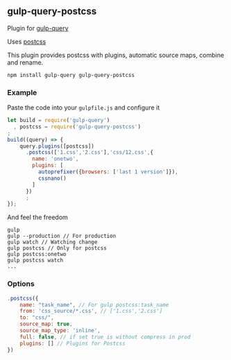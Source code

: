 ## gulp-query-postcss
Plugin for [gulp-query](https://github.com/gulp-query/gulp-query)

Uses [postcss](https://github.com/postcss/postcss)

This plugin provides postcss with plugins, automatic source maps, combine and rename.

```
npm install gulp-query gulp-query-postcss
```

### Example
Paste the code into your `gulpfile.js` and configure it
```javascript
let build = require('gulp-query')
  , postcss = require('gulp-query-postcss')
;
build((query) => {
    query.plugins([postcss])
      .postcss(['1.css','2.css'],'css/12.css',{
        name: 'onetwo',
        plugins: [
          autoprefixer({browsers: ['last 1 version']}),
          cssnano()
        ]
      })
      ;
});
```
And feel the freedom
```
gulp
gulp --production // For production
gulp watch // Watching change
gulp postcss // Only for postcss
gulp postcss:onetwo
gulp postcss watch
...
```

### Options
```javascript
.postcss({
    name: "task_name", // For gulp postcss:task_name 
    from: 'css_source/*.css', // ['1.css','2.css']
    to: "css/",
    source_map: true,
    source_map_type: 'inline',
    full: false, // if set true is without compress in prod
    plugins: [] // Plugins for Postcss
})
```
